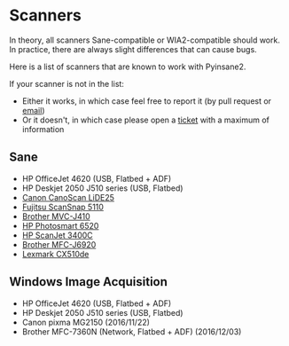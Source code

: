 # Scanners

In theory, all scanners Sane-compatible or WIA2-compatible should work.
In practice, there are always slight differences that can cause bugs.

Here is a list of scanners that are known to work with Pyinsane2.

If your scanner is not in the list:

* Either it works, in which case feel free to report it (by pull request or [email](mailto:jflesch@openpaper.work))
* Or it doesn't, in which case please open a [ticket](https://github.com/jflesch/pyinsane/issues/new) with a maximum of information


## Sane

* HP OfficeJet 4620 (USB, Flatbed + ADF)
* HP Deskjet 2050 J510 series (USB, Flatbed)
* [Canon CanoScan LiDE25](https://github.com/jflesch/paperwork/issues/512#issuecomment-259773444)
* [Fujitsu ScanSnap 5110](https://github.com/jflesch/paperwork/issues/409#issuecomment-150988655)
* [Brother MVC-J410](https://github.com/jflesch/paperwork/issues/387#issuecomment-156401411)
* [HP Photosmart 6520](https://github.com/jflesch/paperwork/issues/353#issuecomment-66992507)
* [HP ScanJet 3400C](https://github.com/jflesch/paperwork/issues/344#issuecomment-64187186)
* [Brother MFC-J6920](https://github.com/jflesch/paperwork/issues/318#issuecomment-57952223)
* [Lexmark CX510de](https://github.com/jflesch/paperwork/issues/533#issuecomment-262770843)


## Windows Image Acquisition

* HP OfficeJet 4620 (USB, Flatbed + ADF)
* HP Deskjet 2050 J510 series (USB, Flatbed)
* Canon pixma MG2150 (2016/11/22)
* Brother MFC-7360N (Network, Flatbed + ADF) (2016/12/03)
